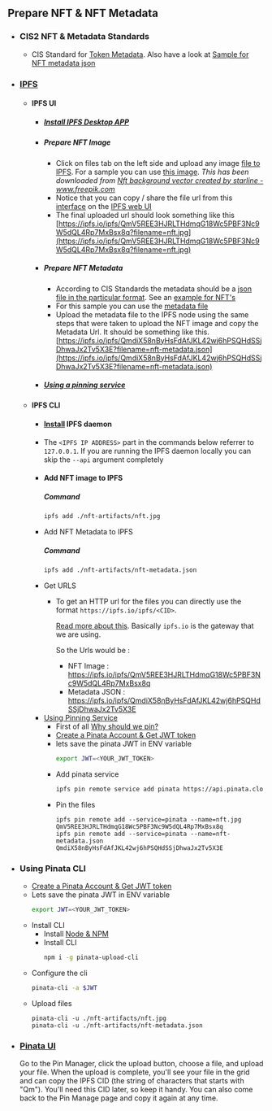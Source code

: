 ## Prepare NFT & NFT Metadata
- ### CIS2 NFT & Metadata Standards
    - CIS Standard for [Token Metadata](https://proposals.concordium.software/CIS/cis-2.html#token-metadata-json). Also have a look at [Sample for NFT metadata json](https://proposals.concordium.software/CIS/cis-2.html#example-token-metadata-non-fungible)
- ### [IPFS](https://ipfs.io/)
    - #### IPFS UI
        - ##### [Install IPFS Desktop APP](https://docs.ipfs.tech/install/ipfs-desktop/)
        - ##### Prepare NFT Image
            - Click on files tab on the left side and upload any image [file to IPFS](https://docs.ipfs.io/basics/desktop-app/#add-local-files). For a sample you can use [this image](./nft-artifacts/nft.jpg). *This has been downloaded from <a href='https://www.freepik.com/vectors/nft-background'>Nft background vector created by starline - www.freepik.com</a>*
            - Notice that you can copy / share the file url from this [interface](https://github.com/ipfs/ipfs-webui/blob/main/docs/screenshots/ipfs-webui-files.png) on the [IPFS web UI](http://localhost:5001/webui)
            - The final uploaded url should look something like this [https://ipfs.io/ipfs/QmV5REE3HJRLTHdmqG18Wc5PBF3Nc9W5dQL4Rp7MxBsx8q?filename=nft.jpg](https://ipfs.io/ipfs/QmV5REE3HJRLTHdmqG18Wc5PBF3Nc9W5dQL4Rp7MxBsx8q?filename=nft.jpg)
        - ##### Prepare NFT Metadata
            - According to CIS Standards the metadata should be a [json file in the particular format](https://proposals.concordium.software/CIS/cis-2.html#token-metadata-json). See an [example for NFT's](https://proposals.concordium.software/CIS/cis-2.html#example-token-metadata-non-fungible)
            - For this sample you can use the [metadata file](./nft-artifacts/nft-metadata.json)
            - Upload the metadata file to the IPFS node using the same steps that were taken to upload the NFT image and copy the Metadata Url. It should be something like this. [https://ipfs.io/ipfs/QmdiX58nByHsFdAfJKL42wj6hPSQHdSSjDhwaJx2Tv5X3E?filename=nft-metadata.json](https://ipfs.io/ipfs/QmdiX58nByHsFdAfJKL42wj6hPSQHdSSjDhwaJx2Tv5X3E?filename=nft-metadata.json)
        - ##### [Using a pinning service](https://docs.ipfs.tech/how-to/work-with-pinning-services/#use-an-existing-pinning-service)
    - #### IPFS CLI
        - #### [Install](https://docs.ipfs.tech/install/command-line/#system-requirements) IPFS daemon
        - The `<IPFS IP ADDRESS>` part in the commands below referrer to `127.0.0.1`. If you are running the IPFS daemon locally you can skip the `--api` argument completely
        - #### Add NFT image to IPFS
            ##### Command
            ```bash
            ipfs add ./nft-artifacts/nft.jpg
            ```
        - Add NFT Metadata to IPFS
            ##### Command
            ```bash
            ipfs add ./nft-artifacts/nft-metadata.json 
            ```
        - Get URLS
            - To get an HTTP url for the files you can directly use the format `https://ipfs.io/ipfs/<CID>`.
            
                [Read more about this](https://docs.ipfs.tech/concepts/ipfs-gateway/#ipfs-gateway). Basically `ipfs.io` is the gateway that we are using.

                So the Urls would be : 
            
                - NFT Image : https://ipfs.io/ipfs/QmV5REE3HJRLTHdmqG18Wc5PBF3Nc9W5dQL4Rp7MxBsx8q
                - Metadata JSON : https://ipfs.io/ipfs/QmdiX58nByHsFdAfJKL42wj6hPSQHdSSjDhwaJx2Tv5X3E
        - [Using Pinning Service](https://docs.ipfs.tech/how-to/work-with-pinning-services/)
            - First of all [Why should we pin?](https://docs.pinata.cloud/faq#so-why-should-i-pin-my-content-with-pinata)
            - [Create a Pinata Account & Get JWT token](https://docs.pinata.cloud/pinata-api/pinning-services-api#pinning-services-api)
            - lets save the pinata JWT in ENV variable
                ```bash
                export JWT=<YOUR_JWT_TOKEN>
                ```
            - Add pinata service
                ```bash
                ipfs pin remote service add pinata https://api.pinata.cloud/psa $JWT
                ```
            - Pin the files
                ```
                ipfs pin remote add --service=pinata --name=nft.jpg QmV5REE3HJRLTHdmqG18Wc5PBF3Nc9W5dQL4Rp7MxBsx8q
                ipfs pin remote add --service=pinata --name=nft-metadata.json QmdiX58nByHsFdAfJKL42wj6hPSQHdSSjDhwaJx2Tv5X3E
                ```
- ### Using Pinata CLI
    - [Create a Pinata Account & Get JWT token](https://docs.pinata.cloud/pinata-api/pinning-services-api#pinning-services-api)
    - Lets save the pinata JWT in ENV variable
        ```bash
        export JWT=<YOUR_JWT_TOKEN>
        ```
    - Install CLI
        - Install [Node & NPM](https://nodejs.dev/learn/how-to-install-nodejs)
        - Install CLI
            ```bash
            npm i -g pinata-upload-cli
            ```
    - Configure the cli
        ```bash
        pinata-cli -a $JWT
        ```
    - Upload files
        ```
        pinata-cli -u ./nft-artifacts/nft.jpg
        pinata-cli -u ./nft-artifacts/nft-metadata.json
        ```
- ### [Pinata UI](https://docs.pinata.cloud/nfts#how-to-upload-your-asset-with-pinata)
    Go to the Pin Manager, click the upload button, choose a file, and upload your file. When the upload is complete, you'll see your file in the grid and can copy the IPFS CID (the string of characters that starts with "Qm"). You'll need this CID later, so keep it handy. You can also come back to the Pin Manage page and copy it again at any time.
